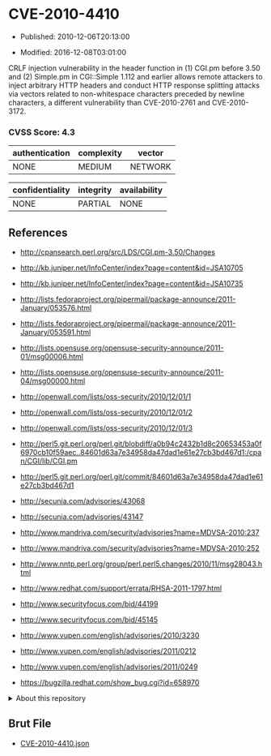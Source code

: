 # CVE-2010-4410

- Published: 2010-12-06T20:13:00

- Modified: 2016-12-08T03:01:00

CRLF injection vulnerability in the header function in (1) CGI.pm before 3.50 and (2) Simple.pm in CGI::Simple 1.112 and earlier allows remote attackers to inject arbitrary HTTP headers and conduct HTTP response splitting attacks via vectors related to non-whitespace characters preceded by newline characters, a different vulnerability than CVE-2010-2761 and CVE-2010-3172.

### CVSS Score: **4.3**

| authentication | complexity | vector |
| --- | --- | --- |
| NONE | MEDIUM | NETWORK |

| confidentiality | integrity | availability |
| --- | --- | --- |
| NONE | PARTIAL | NONE |

## References

* http://cpansearch.perl.org/src/LDS/CGI.pm-3.50/Changes

* http://kb.juniper.net/InfoCenter/index?page=content&id=JSA10705

* http://kb.juniper.net/InfoCenter/index?page=content&id=JSA10735

* http://lists.fedoraproject.org/pipermail/package-announce/2011-January/053576.html

* http://lists.fedoraproject.org/pipermail/package-announce/2011-January/053591.html

* http://lists.opensuse.org/opensuse-security-announce/2011-01/msg00006.html

* http://lists.opensuse.org/opensuse-security-announce/2011-04/msg00000.html

* http://openwall.com/lists/oss-security/2010/12/01/1

* http://openwall.com/lists/oss-security/2010/12/01/2

* http://openwall.com/lists/oss-security/2010/12/01/3

* http://perl5.git.perl.org/perl.git/blobdiff/a0b94c2432b1d8c20653453a0f6970cb10f59aec..84601d63a7e34958da47dad1e61e27cb3bd467d1:/cpan/CGI/lib/CGI.pm

* http://perl5.git.perl.org/perl.git/commit/84601d63a7e34958da47dad1e61e27cb3bd467d1

* http://secunia.com/advisories/43068

* http://secunia.com/advisories/43147

* http://www.mandriva.com/security/advisories?name=MDVSA-2010:237

* http://www.mandriva.com/security/advisories?name=MDVSA-2010:252

* http://www.nntp.perl.org/group/perl.perl5.changes/2010/11/msg28043.html

* http://www.redhat.com/support/errata/RHSA-2011-1797.html

* http://www.securityfocus.com/bid/44199

* http://www.securityfocus.com/bid/45145

* http://www.vupen.com/english/advisories/2010/3230

* http://www.vupen.com/english/advisories/2011/0212

* http://www.vupen.com/english/advisories/2011/0249

* https://bugzilla.redhat.com/show_bug.cgi?id=658970

<details>
<summary>About this repository</summary> 

  This repository is part of the project [Live Hack CVE](https://github.com/Live-Hack-CVE). Main website can be found [www.live-hack.org](https://www.live-hack.org) 
  
  Made by [Sn0wAlice](https://github.com/Sn0wAlice) for the people that care about security and need to have a feed of the latest CVEs. Hope you enjoy it, don't forget to star the repo and follow me on [Twitter](https://twitter.com/Sn0wAlice) and [Github](https://github.com/Sn0wAlice). And that is my [personnal website](https://www.alice-snow.me/)

  - [Home Page](https://github.com/Live-Hack-CVE)
  - [Framework](https://github.com/Live-Hack-CVE/cve-framework)
  - [CVE database](https://github.com/Live-Hack-CVE/full_database)
  - [Changelog](https://github.com/Live-Hack-CVE/Changelog)
</details>

## Brut File

* [CVE-2010-4410.json](https://raw.githubusercontent.com/Live-Hack-CVE/full_database/main/cves/2010/CVE-2010-4410.json)

